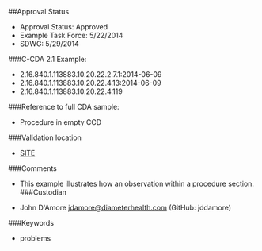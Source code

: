 ##Approval Status 

* Approval Status: Approved
* Example Task Force: 5/22/2014
* SDWG: 5/29/2014


###C-CDA 2.1 Example: 

* 2.16.840.1.113883.10.20.22.2.7.1:2014-06-09
* 2.16.840.1.113883.10.20.22.4.13:2014-06-09
* 2.16.840.1.113883.10.20.22.4.119

###Reference to full CDA sample:
* Procedure in empty CCD


###Validation location

* [SITE](https://sitenv.org/c-cda-validator)


###Comments

* This example illustrates how an observation within a procedure section.
###Custodian

* John D'Amore jdamore@diameterhealth.com (GitHub: jddamore)



###Keywords

* problems
